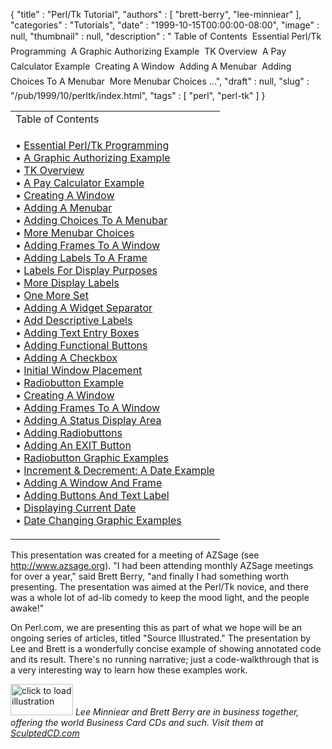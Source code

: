 {
   "title" : "Perl/Tk Tutorial",
   "authors" : [
      "brett-berry",
      "lee-minniear"
   ],
   "categories" : "Tutorials",
   "date" : "1999-10-15T00:00:00-08:00",
   "image" : null,
   "thumbnail" : null,
   "description" : " Table of Contents  Essential Perl/Tk Programming  A Graphic Authorizing Example  TK Overview  A Pay Calculator Example  Creating A Window  Adding A Menubar  Adding Choices To A Menubar  More Menubar Choices ...",
   "draft" : null,
   "slug" : "/pub/1999/10/perltk/index.html",
   "tags" : [
      "perl",
      "perl-tk"
   ]
}



<table>
<colgroup>
<col width="100%" />
</colgroup>
<tbody>
<tr class="odd">
<td>Table of Contents</td>
</tr>
<tr class="even">
<td><p>• <a href="/media/_pub_1999_10_perltk_index/sld001.htm">Essential Perl/Tk Programming</a><br />
• <a href="/media/_pub_1999_10_perltk_index/sld002.htm">A Graphic Authorizing Example</a><br />
• <a href="/media/_pub_1999_10_perltk_index/sld003.htm">TK Overview</a><br />
• <a href="/media/_pub_1999_10_perltk_index/sld004.htm">A Pay Calculator Example</a><br />
• <a href="/media/_pub_1999_10_perltk_index/sld005.htm">Creating A Window</a><br />
• <a href="/media/_pub_1999_10_perltk_index/sld006.htm">Adding A Menubar</a><br />
• <a href="/media/_pub_1999_10_perltk_index/sld007.htm">Adding Choices To A Menubar</a><br />
• <a href="/media/_pub_1999_10_perltk_index/sld008.htm">More Menubar Choices</a><br />
• <a href="/media/_pub_1999_10_perltk_index/sld009.htm">Adding Frames To A Window</a><br />
• <a href="/media/_pub_1999_10_perltk_index/sld010.htm">Adding Labels To A Frame</a><br />
• <a href="/media/_pub_1999_10_perltk_index/sld011.htm">Labels For Display Purposes</a><br />
• <a href="/media/_pub_1999_10_perltk_index/sld012.htm">More Display Labels</a><br />
• <a href="/media/_pub_1999_10_perltk_index/sld013.htm">One More Set</a><br />
• <a href="/media/_pub_1999_10_perltk_index/sld014.htm">Adding A Widget Separator</a><br />
• <a href="/media/_pub_1999_10_perltk_index/sld015.htm">Add Descriptive Labels</a><br />
• <a href="/media/_pub_1999_10_perltk_index/sld016.htm">Adding Text Entry Boxes</a><br />
• <a href="/media/_pub_1999_10_perltk_index/sld017.htm">Adding Functional Buttons</a><br />
• <a href="/media/_pub_1999_10_perltk_index/sld018.htm">Adding A Checkbox</a><br />
• <a href="/media/_pub_1999_10_perltk_index/sld019.htm">Initial Window Placement</a><br />
• <a href="/media/_pub_1999_10_perltk_index/sld020.htm">Radiobutton Example</a><br />
• <a href="/media/_pub_1999_10_perltk_index/sld021.htm">Creating A Window</a><br />
• <a href="/media/_pub_1999_10_perltk_index/sld022.htm">Adding Frames To A Window</a><br />
• <a href="/media/_pub_1999_10_perltk_index/sld023.htm">Adding A Status Display Area</a><br />
• <a href="/media/_pub_1999_10_perltk_index/sld024.htm">Adding Radiobuttons</a><br />
• <a href="/media/_pub_1999_10_perltk_index/sld025.htm">Adding An EXIT Button</a><br />
• <a href="/media/_pub_1999_10_perltk_index/sld026.htm">Radiobutton Graphic Examples</a><br />
• <a href="/media/_pub_1999_10_perltk_index/sld027.htm">Increment &amp; Decrement: A Date Example</a><br />
• <a href="/media/_pub_1999_10_perltk_index/sld028.htm">Adding A Window And Frame</a><br />
• <a href="/media/_pub_1999_10_perltk_index/sld029.htm">Adding Buttons And Text Label</a><br />
• <a href="/media/_pub_1999_10_perltk_index/sld030.htm">Displaying Current Date</a><br />
• <a href="/media/_pub_1999_10_perltk_index/sld031.htm">Date Changing Graphic Examples</a><br />
</p></td>
</tr>
</tbody>
</table>

This presentation was created for a meeting of AZSage (see <http://www.azsage.org>). "I had been attending monthly AZSage meetings for over a year," said Brett Berry, "and finally I had something worth presenting. The presentation was aimed at the Perl/Tk novice, and there was a whole lot of ad-lib comedy to keep the mood light, and the people awake!"

On Perl.com, we are presenting this as part of what we hope will be an ongoing series of articles, titled "Source Illustrated." The presentation by Lee and Brett is a wonderfully concise example of showing annotated code and its result. There's no running narrative; just a code-walkthrough that is a very interesting way to learn how these examples work.

[<img src="/images/_pub_1999_10_perltk_index/illustration.gif" alt="click to load illustration" width="100" height="50" />](/media/_pub_1999_10_perltk_index/sld001.htm)
*Lee Minniear and Brett Berry are in business together, offering the world Business Card CDs and such. Visit them at [SculptedCD.com](http://www.SculptedCD.com)*



